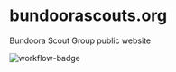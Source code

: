 # bundoorascouts.org
Bundoora Scout Group public website

![workflow-badge](https://github.com/monkeyatcomputer/bundoorascouts.org/workflows/deploy/badge.svg)